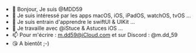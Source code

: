 - 👋 Bonjour, Je suis @MDD59
- 👀 Je suis intéressé par les apps macOS, iOS, iPadOS, watchOS, tvOS ...
- 🌱 Je suis entrain d'apprendre le swiftUI & UIKit ...
- 💞️ Je travaille avec @iStuce & Astuces iOS ...
- 📫 Pour m'écrire : m.dd59@iCloud.com et sur Discord : @m.dd_59
- 😘 A bientôt ;-)
